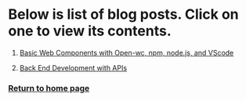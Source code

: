 # Below is list of blog posts. Click on one to view its contents.

1. [Basic Web Components with Open-wc, npm, node.js, and VScode](first-post)

2. [Back End Development with APIs](second-post)


 

### [Return to home page](/)